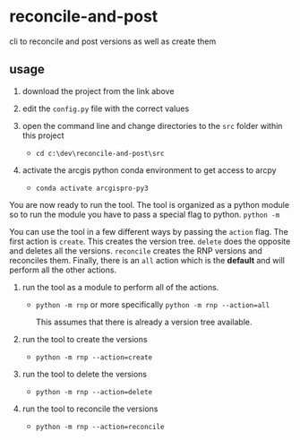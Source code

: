 # reconcile-and-post

cli to reconcile and post versions as well as create them

## usage

1. download the project from the link above
1. edit the `config.py` file with the correct values


1. open the command line and change directories to the `src` folder within this project
   - `cd c:\dev\reconcile-and-post\src`
1. activate the arcgis python conda environment to get access to arcpy
   - `conda activate arcgispro-py3`
   
You are now ready to run the tool. The tool is organized as a python module so to run the module you have to pass a special flag to python. `python -m` 

You can use the tool in a few different ways by passing the `action` flag. The first action is `create`. This creates the version tree. `delete` does the opposite and deletes all the versions. `reconcile` creates the RNP versions and reconciles them. Finally, there is an `all` action which is the **default** and will perform all the other actions. 

1. run the tool as a module to perform all of the actions.
   - `python -m rnp` or more specifically `python -m rnp --action=all`
   
     This assumes that there is already a version tree available.

1. run the tool to create the versions
   - `python -m rnp --action=create`
1. run the tool to delete the versions
   - `python -m rnp --action=delete`
1. run the tool to reconcile the versions
   - `python -m rnp --action=reconcile`
